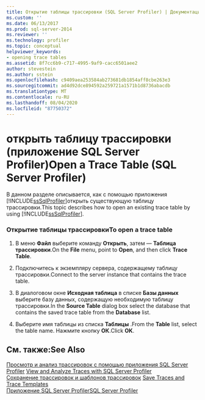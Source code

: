```yaml
---
title: Открытие таблицы трассировки (SQL Server Profiler) | Документация Майкрософт
ms.custom: ''
ms.date: 06/13/2017
ms.prod: sql-server-2014
ms.reviewer: ''
ms.technology: profiler
ms.topic: conceptual
helpviewer_keywords:
- opening trace tables
ms.assetid: 8f7cc6b9-c717-4995-9af9-cacc6501aee2
author: stevestein
ms.author: sstein
ms.openlocfilehash: c9409aea253584ab273681db1854aff8cbe263e3
ms.sourcegitcommit: ad4d92dce894592a259721a1571b1d8736abacdb
ms.translationtype: MT
ms.contentlocale: ru-RU
ms.lasthandoff: 08/04/2020
ms.locfileid: "87750372"
---
```

# <a name="open-a-trace-table-sql-server-profiler"></a><span data-ttu-id="b1de8-102">открыть таблицу трассировки (приложение SQL Server Profiler)</span><span class="sxs-lookup"><span data-stu-id="b1de8-102">Open a Trace Table (SQL Server Profiler)</span></span>
  <span data-ttu-id="b1de8-103">В данном разделе описывается, как с помощью приложения [!INCLUDE[ssSqlProfiler](../../includes/sssqlprofiler-md.md)]открыть существующую таблицу трассировки.</span><span class="sxs-lookup"><span data-stu-id="b1de8-103">This topic describes how to open an existing trace table by using [!INCLUDE[ssSqlProfiler](../../includes/sssqlprofiler-md.md)].</span></span>  
  
### <a name="to-open-a-trace-table"></a><span data-ttu-id="b1de8-104">Открытие таблицы трассировки</span><span class="sxs-lookup"><span data-stu-id="b1de8-104">To open a trace table</span></span>  
  
1.  <span data-ttu-id="b1de8-105">В меню **Файл** выберите команду **Открыть**, затем — **Таблица трассировки**.</span><span class="sxs-lookup"><span data-stu-id="b1de8-105">On the **File** menu, point to **Open**, and then click **Trace Table**.</span></span>  
  
2.  <span data-ttu-id="b1de8-106">Подключитесь к экземпляру сервера, содержащему таблицу трассировки.</span><span class="sxs-lookup"><span data-stu-id="b1de8-106">Connect to the server instance that contains the trace table.</span></span>  
  
3.  <span data-ttu-id="b1de8-107">В диалоговом окне **Исходная таблица** в списке **Базы данных** выберите базу данных, содержащую необходимую таблицу трассировки.</span><span class="sxs-lookup"><span data-stu-id="b1de8-107">In the **Source Table** dialog box select the database that contains the saved trace table from the **Database** list.</span></span>  
  
4.  <span data-ttu-id="b1de8-108">Выберите имя таблицы из списка **Таблицы** .</span><span class="sxs-lookup"><span data-stu-id="b1de8-108">From the **Table** list, select the table name.</span></span> <span data-ttu-id="b1de8-109">Нажмите кнопку **ОК**.</span><span class="sxs-lookup"><span data-stu-id="b1de8-109">Click **OK**.</span></span>  
  
## <a name="see-also"></a><span data-ttu-id="b1de8-110">См. также:</span><span class="sxs-lookup"><span data-stu-id="b1de8-110">See Also</span></span>  
 <span data-ttu-id="b1de8-111">[Просмотр и анализ трассировок с помощью приложения SQL Server Profiler](view-and-analyze-traces-with-sql-server-profiler.md) </span><span class="sxs-lookup"><span data-stu-id="b1de8-111">[View and Analyze Traces with SQL Server Profiler](view-and-analyze-traces-with-sql-server-profiler.md) </span></span>  
 <span data-ttu-id="b1de8-112">[Сохранение трассировок и шаблонов трассировок](save-traces-and-trace-templates.md) </span><span class="sxs-lookup"><span data-stu-id="b1de8-112">[Save Traces and Trace Templates](save-traces-and-trace-templates.md) </span></span>  
 [<span data-ttu-id="b1de8-113">Приложение SQL Server Profiler</span><span class="sxs-lookup"><span data-stu-id="b1de8-113">SQL Server Profiler</span></span>](sql-server-profiler.md)  
  
  
